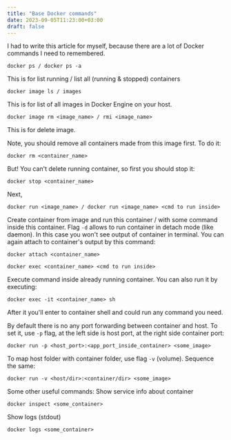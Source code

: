 ```yaml
---
title: "Base Docker commands"
date: 2023-09-05T11:23:00+03:00
draft: false
---
```


I had to write this article for myself, because there are a lot of Docker commands I need to remembered.

```
docker ps / docker ps -a
```
This is for list running / list all (running & stopped) containers

```
docker image ls / images
```
This is for list of all images in Docker Engine on your host.

```
docker image rm <image_name> / rmi <image_name>
```
This is for delete image. 

Note, you should remove all containers made from this image first. To do it:
```
docker rm <container_name>
```

But! You can't delete running container, so first you should stop it:
```
docker stop <container_name>
```

Next,
```
docker run <image_name> / docker run <image_name> <cmd to run inside>
```
Create container from image and run this container / with some command inside this container. Flag `-d` allows to run container in detach mode (like daemon). In this case you won't see output of container in terminal. You can again attach to container's output by this command:
```
docker attach <container_name>
```

```
docker exec <container_name> <cmd to run inside>
```

Execute command inside already running container. You can also run it by executing:
```
docker exec -it <container_name> sh
```
After it you'll enter to container shell and could run any command you need.


By default there is no any port forwarding between container and host. To set it, use `-p` flag, at the left side is host port, at the right side container port:
```
docker run -p <host_port>:<app_port_inside_container> <some_image>
```

To map host folder with container folder, use flag `-v` (volume). Sequence the same: 
```
docker run -v <host/dir>:<container/dir> <some_image>
```

Some other useful commands:
Show service info about container
```
docker inspect <some_container>
```

Show logs (stdout)
```
docker logs <some_container>
```
